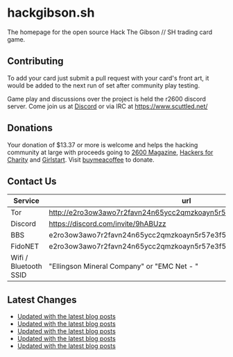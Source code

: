 # hackgibson.sh
The homepage for the open source Hack The Gibson // SH trading card game.


## Contributing

To add your card just submit a pull request with your card's front art, it would be added to the next run of set after community play testing.

Game play and discussions over the project is held the r2600 discord server. Come join us at [Discord](https://discord.com/invite/9hABUzz) or via IRC at https://www.scuttled.net/


## Donations

Your donation of $13.37 or more is welcome and helps the hacking community at large with proceeds going to [2600 Magazine](https://2600.com/), [Hackers for Charity](https://hackersforcharity.org) and [Girlstart](https://girlstart.org).  Visit [buymeacoffee](https://www.buymeacoffee.com/hackgibson.sh) to donate.


## Contact Us

Service | url
-|-
Tor | http://e2ro3ow3awo7r2favn24n65ycc2qmzkoayn5r57e3f56nvjwdcgg32ad.onion
Discord | https://discord.com/invite/9hABUzz
BBS | e2ro3ow3awo7r2favn24n65ycc2qmzkoayn5r57e3f56nvjwdcgg32ad.onion:23
FidoNET | e2ro3ow3awo7r2favn24n65ycc2qmzkoayn5r57e3f56nvjwdcgg32ad.onion:24554
Wifi / Bluetooth SSID | "Ellingson Mineral Company" or "EMC Net - <fidonet address>"

## Latest Changes
<!-- BLOG-POST-LIST:START -->
- [Updated with the latest blog posts](https://github.com/DFW2600/hackgibson.sh/commit/ce2f1c8004adbac9899b5c4589495f874d0b6421)
- [Updated with the latest blog posts](https://github.com/DFW2600/hackgibson.sh/commit/90481498610c2fb3e8e9cae4d1c1e897b8220203)
- [Updated with the latest blog posts](https://github.com/DFW2600/hackgibson.sh/commit/65bf3b3311a2278ebd9e7fbdd60f40a249a23658)
- [Updated with the latest blog posts](https://github.com/DFW2600/hackgibson.sh/commit/1dbc78e2f83ca7d96ef7662bbf3ed46572f7c2c4)
- [Updated with the latest blog posts](https://github.com/DFW2600/hackgibson.sh/commit/e60d7efd0cb71de3234d4a86414a18dc7ced2d58)
<!-- BLOG-POST-LIST:END -->
